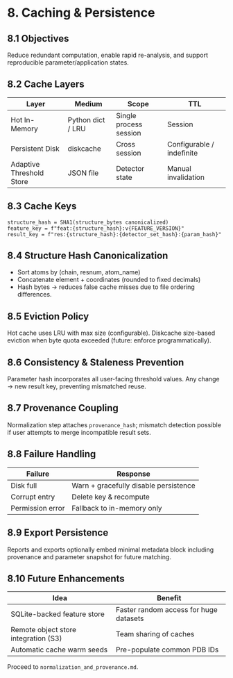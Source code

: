 # 8. Caching & Persistence

## 8.1 Objectives
Reduce redundant computation, enable rapid re-analysis, and support reproducible parameter/application states.

## 8.2 Cache Layers
| Layer | Medium | Scope | TTL |
|-------|--------|-------|-----|
| Hot In-Memory | Python dict / LRU | Single process session | Session |
| Persistent Disk | diskcache | Cross session | Configurable / indefinite |
| Adaptive Threshold Store | JSON file | Detector state | Manual invalidation |

## 8.3 Cache Keys
```
structure_hash = SHA1(structure_bytes canonicalized)
feature_key = f"feat:{structure_hash}:v{FEATURE_VERSION}"
result_key = f"res:{structure_hash}:{detector_set_hash}:{param_hash}" 
```

## 8.4 Structure Hash Canonicalization
- Sort atoms by (chain, resnum, atom_name)
- Concatenate element + coordinates (rounded to fixed decimals)
- Hash bytes → reduces false cache misses due to file ordering differences.

## 8.5 Eviction Policy
Hot cache uses LRU with max size (configurable). Diskcache size-based eviction when byte quota exceeded (future: enforce programmatically).

## 8.6 Consistency & Staleness Prevention
Parameter hash incorporates all user-facing threshold values. Any change → new result key, preventing mismatched reuse.

## 8.7 Provenance Coupling
Normalization step attaches `provenance_hash`; mismatch detection possible if user attempts to merge incompatible result sets.

## 8.8 Failure Handling
| Failure | Response |
|---------|----------|
| Disk full | Warn + gracefully disable persistence |
| Corrupt entry | Delete key & recompute |
| Permission error | Fallback to in-memory only |

## 8.9 Export Persistence
Reports and exports optionally embed minimal metadata block including provenance and parameter snapshot for future matching.

## 8.10 Future Enhancements
| Idea | Benefit |
|------|--------|
| SQLite-backed feature store | Faster random access for huge datasets |
| Remote object store integration (S3) | Team sharing of caches |
| Automatic cache warm seeds | Pre-populate common PDB IDs |

Proceed to `normalization_and_provenance.md`.
